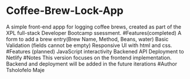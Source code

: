 # Coffee-Brew-Lock-App
A simple front-end appp for logging coffee brews, created as part of the XPL full-stack Developer Bootcamp ssessment.
#Features(completed)
A form to add a brew entry(Brew Name, Method, Beans, water)
Basic Validation (fields cannot be empty)
Responsive UI with html and css.
#Features (planned)
JavaScript interactivity
Backened API
Deployment to Netlify
#Notes
This version focuses on the frontend implementation. Backend and deployment will be added in the future iterations
#Author
Tsholofelo Maje
